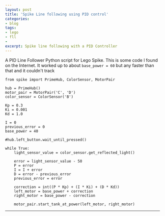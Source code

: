 ```yaml
---
layout: post
title: 'Spike Line following using PID control'
categories:
- blog
tags: 
- lego
- fll
- 
excerpt: Spike line following with a PID Controller
---
```


A PID Line Follower Python script for Lego Spike.
This is some code I found on the Internet. 
It worked up to about `base_power = 60` but any faster than that and it couldn't track

```
from spike import PrimeHub, ColorSensor, MotorPair

hub = PrimeHub()
motor_pair = MotorPair('C', 'D')
color_sensor = ColorSensor('B')

Kp = 0.3
Ki = 0.001
Kd = 1.0

I = 0
previous_error = 0
base_power = 40

#hub.left_button.wait_until_pressed()

while True:
    light_sensor_value = color_sensor.get_reflected_light()

    error = light_sensor_value - 50
    P = error
    I = I + error
    D = error - previous_error
    previous_error = error

    correction = int((P * Kp) + (I * Ki) + (D * Kd))
    left_motor = base_power + correction
    right_motor = base_power - correction

    motor_pair.start_tank_at_power(left_motor, right_motor)
```

---
